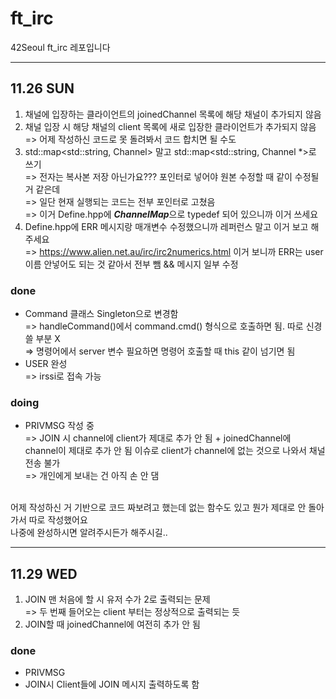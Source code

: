 # ft_irc
42Seoul ft_irc 레포입니다

---

## 11.26 SUN

1. 채널에 입장하는 클라이언트의 joinedChannel 목록에 해당 채널이 추가되지 않음
2. 채널 입장 시 해당 채널의 client 목록에 새로 입장한 클라이언트가 추가되지 않음 <br />
=> 어제 작성하신 코드로 못 돌려봐서 코드 합치면 될 수도
3. std::map<std::string, Channel> 말고 std::map<std::string, Channel *>로 쓰기<br />
=> 전자는 복사본 저장 아닌가요??? 포인터로 넣어야 원본 수정할 때 같이 수정될 거 같은데<br />
=> 일단 현재 실행되는 코드는 전부 포인터로 고쳤음<br />
=> 이거 Define.hpp에 ***ChannelMap***으로 typedef 되어 있으니까 이거 쓰세요
4. Define.hpp에 ERR 메시지랑 매개변수 수정했으니까 레퍼런스 말고 이거 보고 해주세요<br />
=> https://www.alien.net.au/irc/irc2numerics.html 이거 보니까 ERR는 user 이름 안넣어도 되는 것 같아서 전부 뺌 && 메시지 일부 수정

### done
* Command 클래스 Singleton으로 변경함<br />
=> handleCommand()에서 command.cmd() 형식으로 호출하면 됨. 따로 신경 쓸 부분 X<br />
=> 명령어에서 server 변수 필요하면 명령어 호출할 때 this 같이 넘기면 됨
* USER 완성<br />
=> irssi로 접속 가능

### doing
* PRIVMSG 작성 중<br />
=> JOIN 시 channel에 client가 제대로 추가 안 됨 + joinedChannel에 channel이 제대로 추가 안 됨 이슈로 client가 channel에 없는 것으로 나와서 채널 전송 불가 <br />
=> 개인에게 보내는 건 아직 손 안 댐<br /><br />

어제 작성하신 거 기반으로 코드 짜보려고 했는데 없는 함수도 있고 뭔가 제대로 안 돌아가서 따로 작성했어요<br />
나중에 완성하시면 알려주시든가 해주시길..

---

## 11.29 WED

1. JOIN 맨 처음에 할 시 유저 수가 2로 출력되는 문제<br />
=> 두 번째 들어오는 client 부터는 정상적으로 출력되는 듯
2. JOIN할 때 joinedChannel에 여전히 추가 안 됨

### done
* PRIVMSG
* JOIN시 Client들에 JOIN 메시지 출력하도록 함